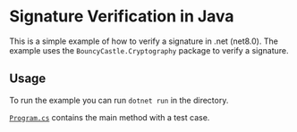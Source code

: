 # Signature Verification in Java

This is a simple example of how to verify a signature in .net (net8.0). The example uses the `BouncyCastle.Cryptography` package to verify a signature.

## Usage

To run the example you can run `dotnet run` in the directory.

[`Program.cs`](Program.cs) contains the main method with a test case.